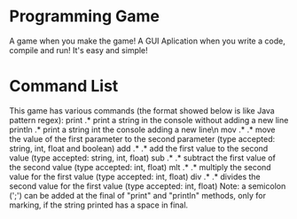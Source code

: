 # Programming Game
A game when you make the game!
A GUI Aplication when you write a code, compile and run! It's easy and simple!

# Command List
This game has various commands (the format showed below is like Java pattern regex):
print .* print a string in the console without adding a new line
println .* print a string int the console adding a new line\n
mov .* .* move the value of the first parameter to the second parameter (type accepted: string, int, float and boolean)
add .* .* add the first value to the second value (type accepted: string, int, float)
sub .* .* subtract the first value of the second value (type accepted: int, float)
mlt .* .* multiply the second value for the first value (type accepted: int, float)
div .* .* divides the second value for the first value (type accepted: int, float)
Note: a semicolon (';') can be added at the final of "print" and "println" methods, only for marking, if the string printed has a space in final.
